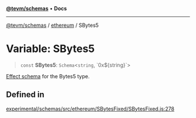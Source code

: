 [**@tevm/schemas**](../../README.md) • **Docs**

***

[@tevm/schemas](../../modules.md) / [ethereum](../README.md) / SBytes5

# Variable: SBytes5

> `const` **SBytes5**: `Schema`\<`string`, \`0x$\{string\}\`\>

[Effect schema](https://github.com/Effect-TS/schema) for the Bytes5 type.

## Defined in

[experimental/schemas/src/ethereum/SBytesFixed/SBytesFixed.js:278](https://github.com/evmts/tevm-monorepo/blob/main/experimental/schemas/src/ethereum/SBytesFixed/SBytesFixed.js#L278)
